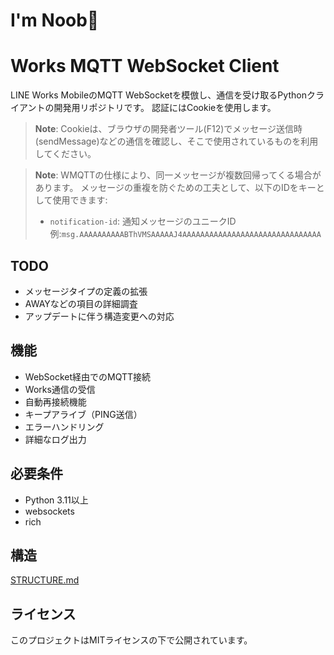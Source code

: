 # I'm Noob🤡

# Works MQTT WebSocket Client

LINE Works MobileのMQTT
WebSocketを模倣し、通信を受け取るPythonクライアントの開発用リポジトリです。
認証にはCookieを使用します。

> **Note**:
> Cookieは、ブラウザの開発者ツール(F12)でメッセージ送信時(sendMessage)などの通信を確認し、そこで使用されているものを利用してください。

> **Note**: WMQTTの仕様により、同一メッセージが複数回帰ってくる場合があります。
> メッセージの重複を防ぐための工夫として、以下のIDをキーとして使用できます:
>
> - `notification-id`: 通知メッセージのユニークID
>   例:`msg.AAAAAAAAAABThVMSAAAAAJ4AAAAAAAAAAAAAAAAAAAAAAAAAAAAAAA`

## TODO

- メッセージタイプの定義の拡張
- AWAYなどの項目の詳細調査
- アップデートに伴う構造変更への対応

## 機能

- WebSocket経由でのMQTT接続
- Works通信の受信
- 自動再接続機能
- キープアライブ（PING送信）
- エラーハンドリング
- 詳細なログ出力

## 必要条件

- Python 3.11以上
- websockets
- rich

## 構造

[STRUCTURE.md](STRUCTURE.md)

## ライセンス

このプロジェクトはMITライセンスの下で公開されています。
